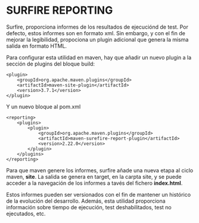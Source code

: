 # SURFIRE REPORTING

Surfire, proporciona informes de los resultados de ejecuciónd de test. Por defecto, estos informes son en formato xml. Sin embargo, y con el fin de mejorar la legibilidad, propociona un plugin adicional que genera la misma salida en formato HTML.

Para configurar esta utilidad en maven, hay que añadir un nuevo plugin a la sección de plugins del bloque build:

    <plugin>
        <groupId>org.apache.maven.plugins</groupId>
        <artifactId>maven-site-plugin</artifactId>
        <version>3.7.1</version>
    </plugin>

Y un nuevo bloque al pom.xml

    <reporting>
        <plugins>
            <plugin>
                <groupId>org.apache.maven.plugins</groupId>
                <artifactId>maven-surefire-report-plugin</artifactId>
                <version>2.22.0</version>
            </plugin>
        </plugins>
    </reporting>

Para que maven genere los informes, surfire añade una nueva etapa al ciclo maven, **site**. La salida se genera en target, en la carpta site, y se puede acceder a la navegación de los informes a tavés del fichero **index.html**.

Estos informes pueden ser versionados con el fin de mantener un histórico de la evolución del desarrollo. Además, esta utilidad proporciona información sobre tiempo de ejecución, test deshabilitados, test no ejecutados, etc. 